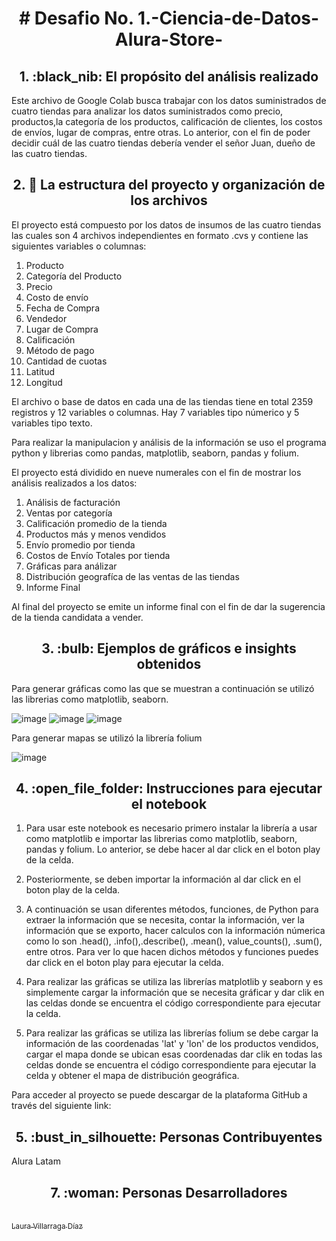 <h1 align="center"> # Desafio No. 1.-Ciencia-de-Datos-Alura-Store- </h1>

<h2 align="center"> 1. :black_nib:  El propósito del análisis realizado </h2>

Este archivo de Google Colab busca trabajar con los datos suministrados de cuatro tiendas para analizar los datos suministrados como precio, productos,la categoría de los productos, calificación de clientes, los costos de envíos, lugar de compras, entre otras. Lo anterior, con el fin de poder decidir cuál de las cuatro tiendas debería vender el señor Juan, dueño de las cuatro tiendas. 

<h2 align="center">  2. 🔰 La estructura del proyecto y organización de los archivos   </h2>

El proyecto está compuesto por los datos de insumos de las cuatro tiendas las cuales son 4 archivos independientes en formato .cvs y contiene las siguientes variables o columnas:

1. Producto
2. Categoría del Producto
3. Precio
4. Costo de envío
5. Fecha de Compra
6. Vendedor
7. Lugar de Compra
8. Calificación
9. Método de pago
10. Cantidad de cuotas
11. Latitud
12. Longitud

El archivo o base de datos en cada una de las tiendas tiene en total 2359 registros y 12 variables o columnas. Hay 7 variables tipo númerico y 5 variables tipo texto.

Para realizar la manipulacion y análisis de la información se uso el programa python y librerias como pandas, matplotlib, seaborn, pandas y folium.

El proyecto está dividido en nueve numerales con el fin de mostrar los análisis realizados a los datos:

1. Análisis de facturación
2. Ventas por categoría
3. Calificación promedio de la tienda
4. Productos más y menos vendidos
5. Envío promedio por tienda
6. Costos de Envío Totales por tienda
7. Gráficas para análizar
8. Distribución geografíca de las ventas de las tiendas
9. Informe Final

Al final del proyecto se emite un informe final con el fin de dar la sugerencia de la tienda candidata a vender.

 <h2 align="center"> 3. :bulb: Ejemplos de gráficos e insights obtenidos</h2>
 
Para generar gráficas como las que se muestran a continuación se utilizó las librerias como matplotlib, seaborn.

![image](https://github.com/user-attachments/assets/4bbed373-9c13-41bb-aa43-3aa3b615fada)
![image](https://github.com/user-attachments/assets/611da851-4b61-432c-a09c-00c960a5baa4)
![image](https://github.com/user-attachments/assets/e02916b7-e937-4091-b685-a3cf63d940c5)

Para generar mapas se utilizó la librería folium

![image](https://github.com/user-attachments/assets/bbae5cb7-d2b3-4a53-86e3-0d8223af2430)

<h2 align="center"> 4. :open_file_folder: Instrucciones para ejecutar el notebook </h2>

1. Para usar este notebook es necesario primero instalar la librería a usar como matplotlib e importar las librerias como matplotlib, seaborn, pandas y folium. Lo anterior, se debe hacer al dar click en el boton play de la celda.

2. Posteriormente, se deben importar la información al dar click en el boton play de la celda.

3. A continuación se usan diferentes métodos, funciones, de Python para extraer la información que se necesita, contar la información, ver la información que se exporto, hacer calculos con la información númerica como lo son .head(), .info(),.describe(), .mean(), value_counts(), .sum(), entre otros. Para ver lo que hacen dichos métodos y funciones puedes
dar click en el boton play para ejecutar la celda.

4. Para realizar las gráficas se utiliza las librerías matplotlib y seaborn y es simplemente cargar la información que se necesita gráficar y dar clik en las celdas donde se encuentra el código correspondiente para ejecutar la celda.

5. Para realizar las gráficas se utiliza las librerías folium se debe cargar la información de las coordenadas 'lat' y 'lon' de los productos vendidos, cargar el mapa donde se ubican esas coordenadas dar clik en todas las celdas donde se encuentra el código correspondiente para ejecutar la celda y obtener el mapa de distribución geográfica.

Para acceder al proyecto se puede descargar de la plataforma GitHub a través del siguiente link: 

  <h2 align="center"> 5. :bust_in_silhouette: Personas Contribuyentes </h2>
  Alura Latam
  
  <h2 align="center"> 7. :woman: Personas Desarrolladores </h2>

[<br><sub>Laura Villarraga Díaz</sub>](https://github.com/LauraAVillarragaD)
 

